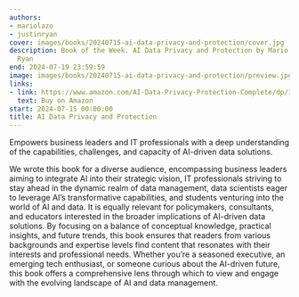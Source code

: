 ```yaml
---
authors:
- mariolazo
- justinryan
cover: images/books/20240715-ai-data-privacy-and-protection/cover.jpg
description: Book of the Week. AI Data Privacy and Protection by Mario Lazo and Justin
  Ryan
end: 2024-07-19 23:59:59
image: images/books/20240715-ai-data-privacy-and-protection/preview.jpg
links:
- link: https://www.amazon.com/AI-Data-Privacy-Protection-Complete/dp/1634624653
  text: Buy on Amazon
start: 2024-07-15 00:00:00
title: AI Data Privacy and Protection
---
```


Empowers business leaders and IT professionals with a deep understanding of the capabilities, challenges, and capacity of AI-driven data solutions.

We wrote this book for a diverse audience, encompassing business leaders aiming to integrate AI into their strategic vision, IT professionals striving to stay ahead in the dynamic realm of data management, data scientists eager to leverage AI’s transformative capabilities, and students venturing into the world of AI and data. It is equally relevant for policymakers, consultants, and educators interested in the broader implications of AI-driven data solutions. By focusing on a balance of conceptual knowledge, practical insights, and future trends, this book ensures that readers from various backgrounds and expertise levels find content that resonates with their interests and professional needs. Whether you’re a seasoned executive, an emerging tech enthusiast, or someone curious about the AI-driven future, this book offers a comprehensive lens through which to view and engage with the evolving landscape of AI and data management.